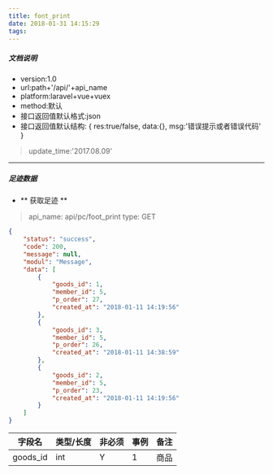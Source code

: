 ```yaml
---
title: font_print
date: 2018-01-31 14:15:29
tags:
---
```

##### 文档说明
+ version:1.0
+ url:path+'/api/'+api_name
+ platform:laravel+vue+vuex
+ method:默认
+ 接口返回值默认格式:json
+ 接口返回值默认结构:
        {
          res:true/false,
          data:{},
          msg:'错误提示或者错误代码'
        }

> update_time:'2017.08.09'

---
##### 足迹数据
-  ** 获取足迹 **
> api_name: api/pc/foot_print
> type: GET

```json
{
    "status": "success",
    "code": 200,
    "message": null,
    "modul": "Message",
    "data": [
        {
            "goods_id": 1,
            "member_id": 5,
            "p_order": 27,
            "created_at": "2018-01-11 14:19:56"
        },
        {
            "goods_id": 3,
            "member_id": 5,
            "p_order": 26,
            "created_at": "2018-01-11 14:38:59"
        },
        {
            "goods_id": 2,
            "member_id": 5,
            "p_order": 23,
            "created_at": "2018-01-11 14:19:56"
        }
    ]
}
```
| 字段名 | 类型/长度 | 非必须 | 事例 |备注 |
| -----|:-------|:-------|:-----|:--------|
| goods_id | int |  Y  | 1 | 商品
